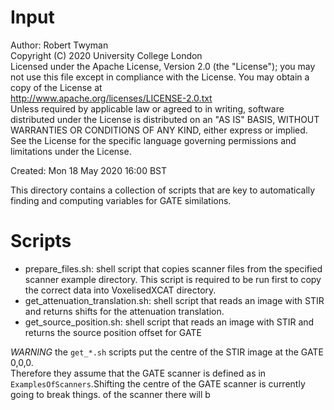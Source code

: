 # Input

Author: Robert Twyman<br />
Copyright (C) 2020 University College London<br />
Licensed under the Apache License, Version 2.0 (the "License");
you may not use this file except in compliance with the License.
You may obtain a copy of the License at
<br />
http://www.apache.org/licenses/LICENSE-2.0.txt
<br />
Unless required by applicable law or agreed to in writing, software
distributed under the License is distributed on an "AS IS" BASIS,
WITHOUT WARRANTIES OR CONDITIONS OF ANY KIND, either express or implied.
See the License for the specific language governing permissions and
limitations under the License.

Created:  Mon 18 May 2020 16:00 BST

This directory contains a collection of scripts that are key to automatically finding and computing variables for GATE similations.

Scripts
=======
* prepare_files.sh: shell script that copies scanner files from the specified scanner example directory. This script is required to be run first to copy the correct data into VoxelisedXCAT directory.
* get_attenuation_translation.sh: shell script that reads an image with STIR and returns shifts for the attenuation translation.
* get_source_position.sh: shell script that reads an image with STIR and returns the source position offset for GATE

*WARNING* the `get_*.sh` scripts put the centre of the STIR image at the GATE 0,0,0.  
Therefore they assume that the GATE scanner is defined as in `ExamplesOfScanners`.Shifting the centre of the GATE scanner is
currently going to break things.
of the scanner there will b
